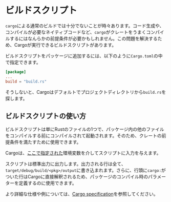 <!--
# Build Scripts
-->
# ビルドスクリプト

<!--
Sometimes a normal build from `cargo` is not enough. Perhaps your crate needs
some pre-requisites before `cargo` will successfully compile, things like code
generation, or some native code that needs to be compiled. To solve this problem
we have build scripts that Cargo can run.
-->
`cargo`による通常のビルドでは十分でないことが時々あります。コード生成や、コンパイルが必要なネイティブコードなど、`cargo`がクレートをうまくコンパイルするにはなんらかの前提条件が必要かもしれません。この問題を解決するため、Cargoが実行できるビルドスクリプトがあります。

<!--
To add a build script to your package it can either be specified in the
`Cargo.toml` as follows:
-->
ビルドスクリプトをパッケージに追加するには、以下のように`Cargo.toml`の中で指定できます。

```toml
[package]
...
build = "build.rs"
```

<!--
Otherwise Cargo will look for a `build.rs` file in the project directory by
default.
-->
そうしないと、Cargoはデフォルトでプロジェクトディレクトリから`build.rs`を探します。

<!--
## How to use a build script
-->
## ビルドスクリプトの使い方

<!--
The build script is simply another Rust file that will be compiled and invoked
prior to compiling anything else in the package. Hence it can be used to fulfill
pre-requisites of your crate.
-->
ビルドスクリプトは単にRustのファイルの1つで、パッケージ内の他のファイルをコンパイルする前にコンパイルされて起動されます。そのため、クレートの前提条件を満たすために使用できます。

<!--
Cargo provides the script with inputs via environment variables [specified
here] that can be used.
-->
Cargoは、[ここで指定された][specified here]環境変数を介してスクリプトに入力を与えます。

<!--
The script provides output via stdout. All lines printed are written to
`target/debug/build/<pkg>/output`. Further, lines prefixed with `cargo:` will be
interpreted by Cargo directly and hence can be used to define parameters for the
package's compilation.
-->
スクリプトは標準出力に出力します。出力される行は全て、`target/debug/build/<pkg>/output`に書き込まれます。さらに、行頭に`cargo:`がついた行はCargoに直接解釈されるため、パッケージのコンパイル時のパラメーターを定義するのに使用できます。

<!--
For further specification and examples have a read of the
[Cargo specification][cargo_specification].
-->
より詳細な仕様や例については、[Cargo specification][cargo_specification]を参照してください。

[specified here]: https://doc.rust-lang.org/cargo/reference/environment-variables.html#environment-variables-cargo-sets-for-build-scripts

[cargo_specification]: https://doc.rust-lang.org/cargo/reference/build-scripts.html
